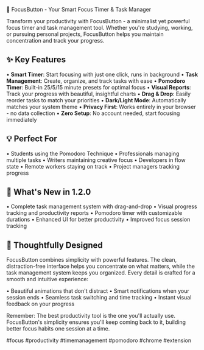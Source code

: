🎯 FocusButton - Your Smart Focus Timer & Task Manager

Transform your productivity with FocusButton - a minimalist yet powerful focus timer and task management tool. Whether you're studying, working, or pursuing personal projects, FocusButton helps you maintain concentration and track your progress.

## ✨ Key Features

• **Smart Timer**: Start focusing with just one click, runs in background
• **Task Management**: Create, organize, and track tasks with ease
• **Pomodoro Timer**: Built-in 25/5/15 minute presets for optimal focus
• **Visual Reports**: Track your progress with beautiful, insightful charts
• **Drag & Drop**: Easily reorder tasks to match your priorities
• **Dark/Light Mode**: Automatically matches your system theme
• **Privacy First**: Works entirely in your browser - no data collection
• **Zero Setup**: No account needed, start focusing immediately

## 💡 Perfect For

• Students using the Pomodoro Technique
• Professionals managing multiple tasks
• Writers maintaining creative focus
• Developers in flow state
• Remote workers staying on track
• Project managers tracking progress

## 🚀 What's New in 1.2.0

• Complete task management system with drag-and-drop
• Visual progress tracking and productivity reports
• Pomodoro timer with customizable durations
• Enhanced UI for better productivity
• Improved focus session tracking

## 🎨 Thoughtfully Designed

FocusButton combines simplicity with powerful features. The clean, distraction-free interface helps you concentrate on what matters, while the task management system keeps you organized. Every detail is crafted for a smooth and intuitive experience:

• Beautiful animations that don't distract
• Smart notifications when your session ends
• Seamless task switching and time tracking
• Instant visual feedback on your progress

Remember: The best productivity tool is the one you'll actually use. FocusButton's simplicity ensures you'll keep coming back to it, building better focus habits one session at a time.

#focus #productivity #timemanagement #pomodoro #chrome #extension